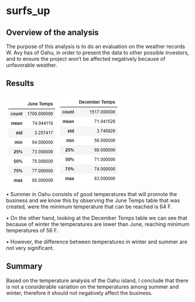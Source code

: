 # surfs_up

## Overview of the analysis

The purpose of this analysis is to do an evaluation on the weather records W. Avy has of Oahu, in order to present the data to other possible investors, and to ensure the project won’t be affected negatively because of unfavorable weather.

## Results
  
  ![](images/june_temps.PNG)
  ![](images/dec_temps.PNG)
  
•	Summer in Oahu consists of good temperatures that will promote the business and we know this by observing the June Temps table that was created, were the minimum temperature that can be reached is 64 F.

•	On the other hand, looking at the December Temps table we can see that because of winter the temperatures are lower than June, reaching minimum temperatures of 56 F.

•	However, the difference between temperatures in winter and summer are not very significant.

## Summary

Based on the temperature analysis of the Oahu island, I conclude that there is not a considerable variation on the temperatures among summer and winter, therefore it should not negatively affect the business.
